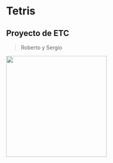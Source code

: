 # Tetris

## Proyecto de ETC

> Roberto y Sergio

<img src="assets/img/octocat-octobi-wan-catnobi.png" width="270" height="270">
